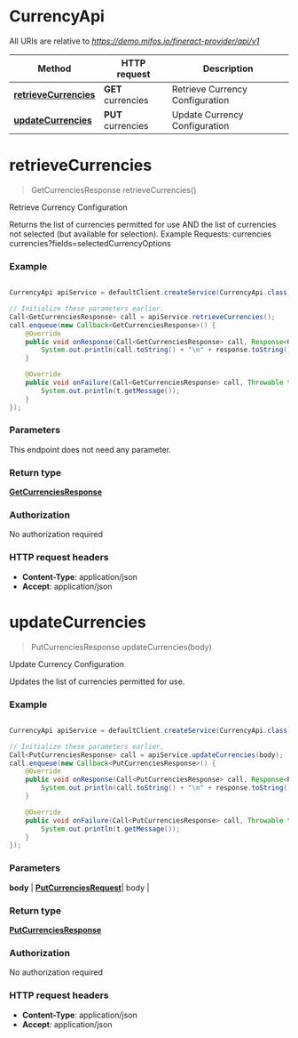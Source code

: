# CurrencyApi

All URIs are relative to *https://demo.mifos.io/fineract-provider/api/v1*

Method | HTTP request | Description
------------- | ------------- | -------------
[**retrieveCurrencies**](CurrencyApi.md#retrieveCurrencies) | **GET** currencies | Retrieve Currency Configuration
[**updateCurrencies**](CurrencyApi.md#updateCurrencies) | **PUT** currencies | Update Currency Configuration


<a name="retrieveCurrencies"></a>
# **retrieveCurrencies**
> GetCurrenciesResponse retrieveCurrencies()

Retrieve Currency Configuration

Returns the list of currencies permitted for use AND the list of currencies not selected (but available for selection).  Example Requests:  currencies   currencies?fields&#x3D;selectedCurrencyOptions

### Example
```java

CurrencyApi apiService = defaultClient.createService(CurrencyApi.class);

// Initialize these parameters earlier.
Call<GetCurrenciesResponse> call = apiService.retrieveCurrencies();
call.enqueue(new Callback<GetCurrenciesResponse>() {
    @Override
    public void onResponse(Call<GetCurrenciesResponse> call, Response<GetCurrenciesResponse> response) {
        System.out.println(call.toString() + "\n" + response.toString());
    }

    @Override
    public void onFailure(Call<GetCurrenciesResponse> call, Throwable t) {
        System.out.println(t.getMessage());
    }
});

```

### Parameters
This endpoint does not need any parameter.

### Return type

[**GetCurrenciesResponse**](GetCurrenciesResponse.md)

### Authorization

No authorization required

### HTTP request headers

 - **Content-Type**: application/json
 - **Accept**: application/json

<a name="updateCurrencies"></a>
# **updateCurrencies**
> PutCurrenciesResponse updateCurrencies(body)

Update Currency Configuration

Updates the list of currencies permitted for use.

### Example
```java

CurrencyApi apiService = defaultClient.createService(CurrencyApi.class);

// Initialize these parameters earlier.
Call<PutCurrenciesResponse> call = apiService.updateCurrencies(body);
call.enqueue(new Callback<PutCurrenciesResponse>() {
    @Override
    public void onResponse(Call<PutCurrenciesResponse> call, Response<PutCurrenciesResponse> response) {
        System.out.println(call.toString() + "\n" + response.toString());
    }

    @Override
    public void onFailure(Call<PutCurrenciesResponse> call, Throwable t) {
        System.out.println(t.getMessage());
    }
});

```

### Parameters

 **body** | [**PutCurrenciesRequest**](PutCurrenciesRequest.md)| body |

### Return type

[**PutCurrenciesResponse**](PutCurrenciesResponse.md)

### Authorization

No authorization required

### HTTP request headers

 - **Content-Type**: application/json
 - **Accept**: application/json

